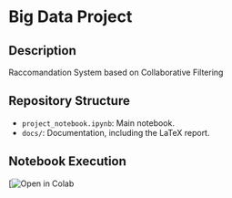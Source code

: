 # Big Data Project

## Description
Raccomandation System based on Collaborative Filtering

## Repository Structure
- `project_notebook.ipynb`: Main notebook.
- `docs/`: Documentation, including the LaTeX report.

## Notebook Execution
[![Open in Colab](https://colab.research.google.com/drive/19tGUklqUuRvuhtNEyWCIR5LAqX5c5Ims#scrollTo=q-3e10StPCAL)
